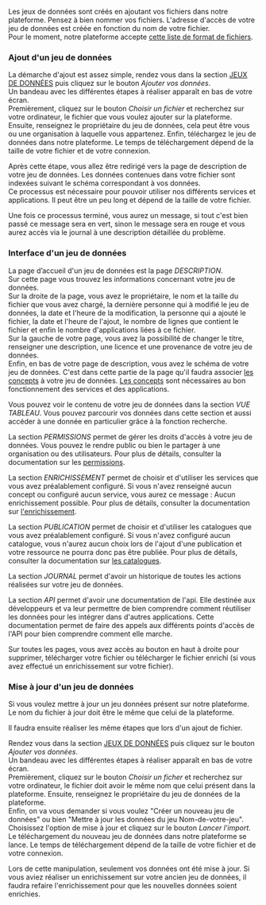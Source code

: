 Les jeux de données sont créés en ajoutant vos fichiers dans notre plateforme.
Pensez à bien nommer vos fichiers. L'adresse d'accès de votre jeu de données est créée en fonction du nom de votre fichier.  
Pour le moment, notre plateforme accepte [cette liste de format de fichiers](user-guide/format).

### Ajout d'un jeu de données

La démarche d'ajout est assez simple, rendez vous dans la section [JEUX DE DONNÉES](https://koumoul.com/s/data-fair/datasets) puis cliquez sur le bouton *Ajouter vos données*.  
Un bandeau avec les différentes étapes à réaliser apparaît en bas de votre écran.  
Premièrement, cliquez sur le bouton *Choisir un fichier* et recherchez sur votre ordinateur, le fichier que vous voulez ajouter sur la plateforme.
Ensuite, renseignez le propriétaire du jeu de données, cela peut être vous ou une organisation à laquelle vous appartenez.
Enfin, téléchargez le jeu de données dans notre plateforme. Le temps de téléchargement dépend de la taille de votre fichier et de votre connexion.

Après cette étape, vous allez être redirigé vers la page de description de votre jeu de données. Les données contenues dans votre fichier sont indexées suivant le schéma correspondant à vos données.  
Ce processus est nécessaire pour pouvoir utiliser nos différents services et applications. Il peut être un peu long et dépend de la taille de votre fichier.

Une fois ce processus terminé, vous aurez un message, si tout c'est bien passé ce message sera en vert, sinon le message sera en rouge et vous aurez accès via le journal à une description détaillée du problème.

### Interface d'un jeu de données

La page d’accueil d'un jeu de données est la page *DESCRIPTION*.  
Sur cette page vous trouvez les informations concernant votre jeu de données.  
Sur la droite de la page, vous avez le propriétaire, le nom et la taille du fichier que vous avez chargé, la dernière personne qui à modifié le jeu de données, la date et l'heure de la modification, la personne qui a ajouté le fichier, la date et l'heure de l'ajout, le nombre de lignes que contient le fichier et enfin le nombre d'applications liées à ce fichier.  
Sur la gauche de votre page, vous avez la possibilité de changer le titre, renseigner une description, une licence et une provenance de votre jeu de données.  
Enfin, en bas de votre page de description, vous avez le schéma de votre jeu de données. C'est dans cette partie de la page qu'il faudra associer [les concepts](user-guide/concepts) à votre jeu de données. [Les concepts](user-guide/concepts) sont nécessaires au bon fonctionnement des services et des applications.

Vous pouvez voir le contenu de votre jeu de données dans la section *VUE TABLEAU*. Vous pouvez parcourir vos données dans cette section et aussi accéder à une donnée en particulier grâce à la fonction recherche.

La section *PERMISSIONS* permet de gérer les droits d'accès à votre jeu de données. Vous pouvez le rendre public ou bien le partager à une organisation ou des utilisateurs. Pour plus de détails, consulter la documentation sur les [permissions](user-guide/permission).

La section *ENRICHISSEMENT* permet de choisir et d'utiliser les services que vous avez préalablement configuré. Si vous n'avez renseigné aucun concept ou configuré aucun service, vous aurez ce message : Aucun enrichissement possible. Pour plus de détails, consulter la documentation sur [l'enrichissement](user-guide/enrichment).

La section *PUBLICATION* permet de choisir et d'utiliser les catalogues que vous avez préalablement configuré. Si vous n'avez configuré aucun catalogue, vous n'aurez aucun choix lors de l'ajout d'une publication et votre ressource ne pourra donc pas être publiée. Pour plus de détails, consulter la documentation sur [les catalogues](user-guide/catalog).

La section *JOURNAL* permet d'avoir un historique de toutes les actions réalisées sur votre jeu de données.

La section *API* permet d'avoir une documentation de l'api. Elle destinée aux développeurs et va leur permettre de bien comprendre comment réutiliser les données pour les intégrer dans d'autres applications. Cette documentation permet de faire des appels aux différents points d'accès de l'API pour bien comprendre comment elle marche.

Sur toutes les pages, vous avez accès au bouton en haut à droite pour supprimer, télécharger votre fichier ou télécharger le fichier enrichi (si vous avez effectué un enrichissement sur votre fichier).

### Mise à jour d'un jeu de données

Si vous voulez mettre à jour un jeu données présent sur notre plateforme. Le nom du fichier à jour doit être le même que celui de la plateforme.

Il faudra ensuite réaliser les même étapes que lors d'un ajout de fichier.

Rendez vous dans la section [JEUX DE DONNÉES](https://koumoul.com/s/data-fair/datasets) puis cliquez sur le bouton *Ajouter vos données*.  
Un bandeau avec les différentes étapes à réaliser apparaît en bas de votre écran.  
Premièrement, cliquez sur le bouton *Choisir un ficher* et recherchez sur votre ordinateur, le fichier doit avoir le même nom que celui présent dans la plateforme.
Ensuite, renseignez le propriétaire du jeu de données de la plateforme.  
Enfin, on va vous demander si vous voulez "Créer un nouveau jeu de données" ou bien "Mettre à jour les données du jeu Nom-de-votre-jeu".  
Choisissez l'option de mise à jour et cliquez sur le bouton *Lancer l'import*. Le téléchargement du nouveau jeu de données dans notre plateforme se lance. Le temps de téléchargement dépend de la taille de votre fichier et de votre connexion.

Lors de cette manipulation, seulement vos données ont été mise à jour. Si vous aviez réaliser un enrichissement sur votre ancien jeu de données, il faudra refaire l'enrichissement pour que les nouvelles données soient enrichies.
